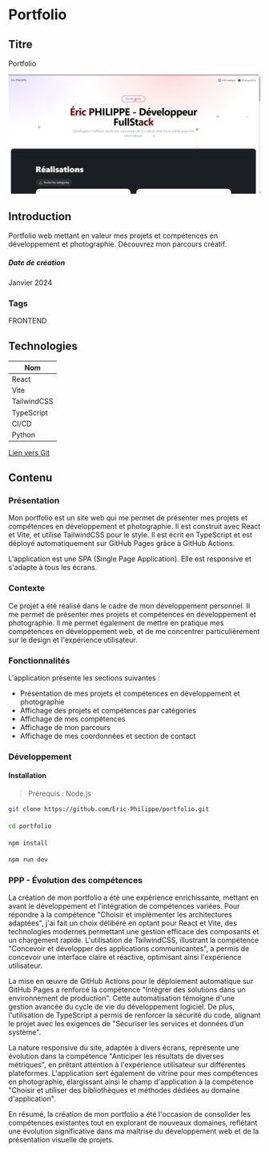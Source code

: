 # Portfolio

## Titre

Portfolio

![Image de preview](https://raw.githubusercontent.com/Eric-Philippe/portfolio/main/res/image.png)

## Introduction

Portfolio web mettant en valeur mes projets et compétences en développement et photographie. Découvrez mon parcours créatif.

##### Date de création

Janvier 2024

### Tags

FRONTEND

## Technologies

| Nom         |
| ----------- |
| React       |
| Vite        |
| TailwindCSS |
| TypeScript  |
| CI/CD       |
| Python      |

[Lien vers Git](https://github.com/Eric-Philippe/portfolio)

## Contenu

### Présentation

Mon portfolio est un site web qui me permet de présenter mes projets et compétences en développement et photographie. Il est construit avec React et Vite, et utilise TailwindCSS pour le style. Il est écrit en TypeScript et est déployé automatiquement sur GitHub Pages grâce à GitHub Actions.

L'application est une SPA (Single Page Application). Elle est responsive et s'adapte à tous les écrans.

### Contexte

Ce projet a été réalisé dans le cadre de mon développement personnel. Il me permet de présenter mes projets et compétences en développement et photographie. Il me permet également de mettre en pratique mes compétences en développement web, et de me concentrer particulièrement sur le design et l'expérience utilisateur.

### Fonctionnalités

L'application présente les sections suivantes :

- Présentation de mes projets et compétences en développement et photographie
- Affichage des projets et compétences par catégories
- Affichage de mes compétences
- Affichage de mon parcours
- Affichage de mes coordonnées et section de contact

### Développement

#### Installation

> Prérequis : Node.js

```bash
git clone https://github.com/Eric-Philippe/portfolio.git

cd portfolio

npm install

npm run dev
```

### PPP - Évolution des compétences

La création de mon portfolio a été une expérience enrichissante, mettant en avant le développement et l'intégration de compétences variées. Pour répondre à la compétence "Choisir et implémenter les architectures adaptées", j'ai fait un choix délibéré en optant pour React et Vite, des technologies modernes permettant une gestion efficace des composants et un chargement rapide. L'utilisation de TailwindCSS, illustrant la compétence "Concevoir et développer des applications communicantes", a permis de concevoir une interface claire et réactive, optimisant ainsi l'expérience utilisateur.

La mise en œuvre de GitHub Actions pour le déploiement automatique sur GitHub Pages a renforcé la compétence "Intégrer des solutions dans un environnement de production". Cette automatisation témoigne d'une gestion avancée du cycle de vie du développement logiciel. De plus, l'utilisation de TypeScript a permis de renforcer la sécurité du code, alignant le projet avec les exigences de "Sécuriser les services et données d’un système".

La nature responsive du site, adaptée à divers écrans, représente une évolution dans la compétence "Anticiper les résultats de diverses métriques", en prêtant attention à l'expérience utilisateur sur différentes plateformes. L'application sert également de vitrine pour mes compétences en photographie, élargissant ainsi le champ d'application à la compétence "Choisir et utiliser des bibliothèques et méthodes dédiées au domaine d'application".

En résumé, la création de mon portfolio a été l'occasion de consolider les compétences existantes tout en explorant de nouveaux domaines, reflétant une évolution significative dans ma maîtrise du développement web et de la présentation visuelle de projets.
